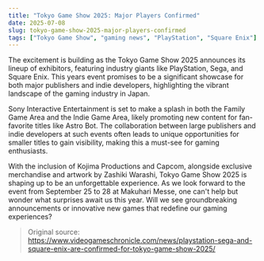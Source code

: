 ```yaml
---
title: "Tokyo Game Show 2025: Major Players Confirmed"
date: 2025-07-08
slug: tokyo-game-show-2025-major-players-confirmed
tags: ["Tokyo Game Show", "gaming news", "PlayStation", "Square Enix"]
---
```


The excitement is building as the Tokyo Game Show 2025 announces its lineup of exhibitors, featuring industry giants like PlayStation, Sega, and Square Enix. This years event promises to be a significant showcase for both major publishers and indie developers, highlighting the vibrant landscape of the gaming industry in Japan.

Sony Interactive Entertainment is set to make a splash in both the Family Game Area and the Indie Game Area, likely promoting new content for fan-favorite titles like Astro Bot. The collaboration between large publishers and indie developers at such events often leads to unique opportunities for smaller titles to gain visibility, making this a must-see for gaming enthusiasts.

With the inclusion of Kojima Productions and Capcom, alongside exclusive merchandise and artwork by Zashiki Warashi, Tokyo Game Show 2025 is shaping up to be an unforgettable experience. As we look forward to the event from September 25 to 28 at Makuhari Messe, one can't help but wonder what surprises await us this year. Will we see groundbreaking announcements or innovative new games that redefine our gaming experiences? 

> Original source: https://www.videogameschronicle.com/news/playstation-sega-and-square-enix-are-confirmed-for-tokyo-game-show-2025/